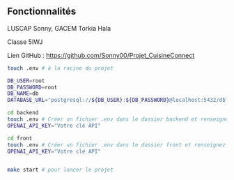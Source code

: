 ## Fonctionnalités
LUSCAP Sonny, GACEM Torkia Hala

Classe 5IWJ

Lien GitHub : https://github.com/Sonny00/Projet_CuisineConnect


```bash
touch .env # à la racine du projet
```

```bash
DB_USER=root
DB_PASSWORD=root
DB_NAME=db
DATABASE_URL="postgresql://${DB_USER}:${DB_PASSWORD}@localhost:5432/db?schema=public"
```


```bash
cd backend
touch .env # Créer un fichier .env dans le dossier backend et renseignez votre clé api OpenAI
OPENAI_API_KEY="Votre clé API"

cd front
touch .env # Créer un fichier .env dans le dossier front et renseignez votre clé api OpenAI
OPENAI_API_KEY="Votre clé API"


make start # pour lancer le projet
```